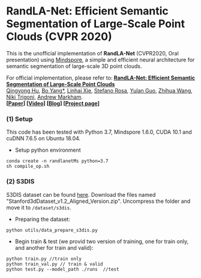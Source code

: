 # RandLA-Net: Efficient Semantic Segmentation of Large-Scale Point Clouds (CVPR 2020)

This is the unofficial implementation of **RandLA-Net** (CVPR2020, Oral presentation) using [Mindspore](https://www.mindspore.cn/), a simple and efficient neural architecture for semantic segmentation of large-scale 3D point clouds. 

For official implementation, please refer to:
**[RandLA-Net: Efficient Semantic Segmentation of Large-Scale Point Clouds](https://github.com/QingyongHu/RandLA-Net)** <br />
[Qingyong Hu](https://www.cs.ox.ac.uk/people/qingyong.hu/), [Bo Yang*](https://yang7879.github.io/), [Linhai Xie](https://www.cs.ox.ac.uk/people/linhai.xie/), [Stefano Rosa](https://www.cs.ox.ac.uk/people/stefano.rosa/), [Yulan Guo](http://yulanguo.me/), [Zhihua Wang](https://www.cs.ox.ac.uk/people/zhihua.wang/), [Niki Trigoni](https://www.cs.ox.ac.uk/people/niki.trigoni/), [Andrew Markham](https://www.cs.ox.ac.uk/people/andrew.markham/). <br />
**[[Paper](https://arxiv.org/abs/1911.11236)] [[Video](https://youtu.be/Ar3eY_lwzMk)] [[Blog](https://zhuanlan.zhihu.com/p/105433460)] [[Project page](http://randla-net.cs.ox.ac.uk/)]** <br />


	
### (1) Setup
This code has been tested with Python 3.7, Mindspore 1.6.0, CUDA 10.1 and cuDNN 7.6.5 on Ubuntu 18.04.
 
- Setup python environment
```
conda create -n randlanetMs python=3.7
sh compile_op.sh
```


### (2) S3DIS
S3DIS dataset can be found 
<a href="https://docs.google.com/forms/d/e/1FAIpQLScDimvNMCGhy_rmBA2gHfDu3naktRm6A8BPwAWWDv-Uhm6Shw/viewform?c=0&w=1">here</a>. 
Download the files named "Stanford3dDataset_v1.2_Aligned_Version.zip". Uncompress the folder and move it to 
`/dataset/s3dis`.

- Preparing the dataset:
```
python utils/data_prepare_s3dis.py
```
- Begin train & test (we provid two version of training, one for train only, and another for train and valid):

```
python train.py //train only
python train_val.py // train & valid
python test.py --model_path ./runs  //test
```


